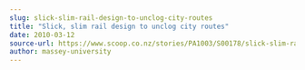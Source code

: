 ```yaml
---
slug: slick-slim-rail-design-to-unclog-city-routes
title: "Slick, slim rail design to unclog city routes"
date: 2010-03-12
source-url: https://www.scoop.co.nz/stories/PA1003/S00178/slick-slim-rail-design-to-unclog-city-routes.htm
author: massey-university
---
```

